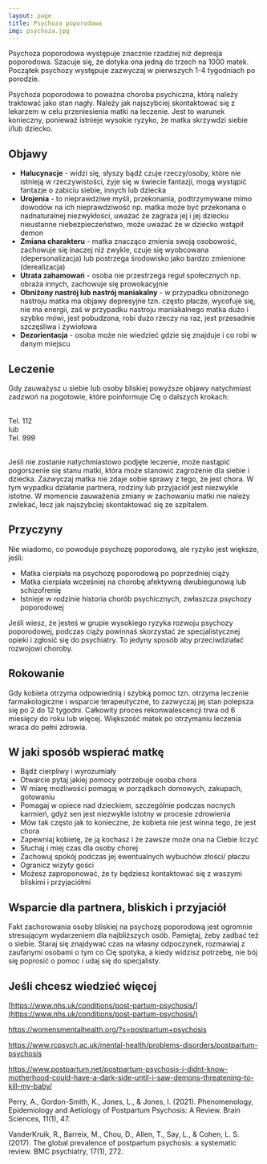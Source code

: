 ```yaml
---
layout: page
title: Psychoza poporodowa
img: psychoza.jpg
---
```


Psychoza poporodowa występuje znacznie rzadziej niż depresja poporodowa. Szacuje się, że dotyka ona jedną do trzech na 1000 matek. Początek psychozy występuje zazwyczaj w pierwszych 1-4 tygodniach po porodzie. 

Psychoza poporodowa to poważna choroba psychiczna, którą należy traktować jako stan nagły. Należy jak najszybciej skontaktować się z lekarzem w celu przeniesienia matki na leczenie. Jest to warunek konieczny, ponieważ istnieje wysokie ryzyko, że matka skrzywdzi siebie i/lub dziecko.

## Objawy

- **Halucynacje** - widzi się, słyszy bądź czuje rzeczy/osoby, które nie istnieją w rzeczywistości, żyje się w świecie fantazji, mogą wystąpić fantazje o zabiciu siebie, innych lub dziecka
- **Urojenia** - to nieprawdziwe myśli, przekonania, podtrzymywane mimo dowodów na ich nieprawdziwość np. matka może być przekonana o nadnaturalnej niezwykłości, uważać że zagraża jej i jej dziecku nieustanne niebezpieczeństwo, może uważać że w dziecko wstąpił demon
- **Zmiana charakteru** -  matka znacząco zmienia swoją osobowość, zachowuje się inaczej niż zwykle, czuje się wyobcowana (depersonalizacja) lub postrzega środowisko jako bardzo zmienione (derealizacja)
- **Utrata zahamowań** - osoba nie przestrzega reguł społecznych np. obraża innych, zachowuje się prowokacyjnie 
- **Obniżony nastrój lub nastrój maniakalny** - w przypadku obniżonego nastroju matka ma objawy depresyjne tzn. często płacze, wycofuje się, nie ma energii, zaś w przypadku nastroju maniakalnego matka dużo i szybko mówi, jest pobudzona, robi dużo rzeczy na raz, jest przesadnie szczęśliwa i żywiołowa
- **Dezorientacja** - osoba może nie wiedzieć gdzie się znajduje i co robi w danym miejscu



## Leczenie

Gdy zauważysz u siebie lub osoby bliskiej powyższe objawy natychmiast zadzwoń na pogotowie, które poinformuje Cię o dalszych krokach: 

<br/>
<div class="row">
    <div class="col-4 align-right"><span class="button primary-red large">Tel. 112</span></div>
    <div class="col-4 align-center"><span>lub</span></div>
    <div class="col-4 align-left"><span class="button primary-red large">Tel. 999</span></div>
</div>
<br/>

Jeśli nie zostanie natychmiastowo podjęte leczenie, może nastąpić pogorszenie się stanu matki, która może stanowić zagrożenie dla siebie i dziecka. Zazwyczaj matka nie zdaje sobie sprawy z tego, że jest chora. W tym wypadku działanie partnera, rodziny lub przyjaciół jest niezwykle istotne. W momencie zauważenia zmiany w zachowaniu matki nie należy zwlekać, lecz jak najszybciej skontaktować się ze szpitalem.


## Przyczyny
Nie wiadomo, co powoduje psychozę poporodową, ale ryzyko jest większe, jeśli:

- Matka cierpiała na psychozę poporodową po poprzedniej ciąży
- Matka cierpiała wcześniej na chorobę afektywną dwubiegunową lub schizofrenię
- Istnieje w rodzinie historia chorób psychicznych, zwłaszcza psychozy poporodowej


Jeśli wiesz, że jesteś w grupie wysokiego ryzyka rozwoju psychozy poporodowej, podczas ciąży powinnaś skorzystać ze specjalistycznej opieki i zgłosić się do psychiatry. To jedyny sposób aby przeciwdziałać rozwojowi choroby.


## Rokowanie
Gdy kobieta otrzyma odpowiednią i szybką pomoc tzn. otrzyma leczenie farmakologiczne i wsparcie terapeutyczne, to zazwyczaj jej stan polepsza się po 2 do 12 tygodni. Całkowity proces rekonwalescencji trwa od 6 miesięcy do roku lub więcej. Większość matek po otrzymaniu leczenia wraca do pełni zdrowia.


## W jaki sposób wspierać matkę
- Bądź cierpliwy i wyrozumiały
- Otwarcie pytaj jakiej pomocy potrzebuje osoba chora
- W miarę możliwości pomagaj w porządkach domowych, zakupach, gotowaniu
- Pomagaj w opiece nad dzieckiem, szczególnie podczas nocnych karmień, gdyż sen jest niezwykle istotny w procesie zdrowienia 
- Mów tak często jak to konieczne, że kobieta nie jest winna tego, że jest chora
- Zapewniaj kobietę, że ją kochasz i że zawsze może ona na Ciebie liczyć
- Słuchaj i miej czas dla osoby chorej
- Zachowuj spokój podczas jej ewentualnych wybuchów złości/ płaczu
- Ogranicz wizyty gości
- Możesz zaproponować, że ty będziesz kontaktować się z waszymi bliskimi i przyjaciółmi


## Wsparcie dla partnera, bliskich i przyjaciół
Fakt zachorowania osoby bliskiej na psychozę poporodową jest ogromnie stresującym wydarzeniem dla najbliższych osób. Pamiętaj, żeby zadbać też o siebie. Staraj się znajdywać czas na własny odpoczynek, rozmawiaj z zaufanymi osobami o tym co Cię spotyka, a kiedy widzisz potrzebę, nie bój się poprosić o pomoc i udaj się do specjalisty.




## Jeśli chcesz wiedzieć więcej

[https://www.nhs.uk/conditions/post-partum-psychosis/](https://www.nhs.uk/conditions/post-partum-psychosis/)

https://womensmentalhealth.org/?s=postpartum+psychosis

https://www.rcpsych.ac.uk/mental-health/problems-disorders/postpartum-psychosis

https://www.postpartum.net/postpartum-psychosis-i-didnt-know-motherhood-could-have-a-dark-side-until-i-saw-demons-threatening-to-kill-my-baby/

Perry, A., Gordon-Smith, K., Jones, L., & Jones, I. (2021). Phenomenology, Epidemiology and Aetiology of Postpartum Psychosis: A Review. Brain Sciences, 11(1), 47.

VanderKruik, R., Barreix, M., Chou, D., Allen, T., Say, L., & Cohen, L. S. (2017). The global prevalence of postpartum psychosis: a systematic review. BMC psychiatry, 17(1), 272.



